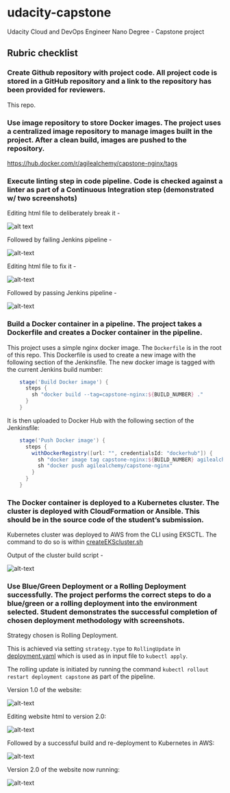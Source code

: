 # udacity-capstone
Udacity Cloud and DevOps Engineer Nano Degree - Capstone project

## Rubric checklist
### Create Github repository with project code. All project code is stored in a GitHub repository and a link to the repository has been provided for reviewers.
This repo.
### Use image repository to store Docker images. The project uses a centralized image repository to manage images built in the project. After a clean build, images are pushed to the repository.
https://hub.docker.com/r/agilealchemy/capstone-nginx/tags
### Execute linting step in code pipeline. Code is checked against a linter as part of a Continuous Integration step (demonstrated w/ two screenshots)
Editing html file to deliberately break it - 
  
![alt text](https://github.com/cmp71/udacity-capstone/blob/master/output/Screenshot%202020-09-20%20222747.png "Breaking the html")

Followed by failing Jenkins pipeline -

![alt-text](https://github.com/cmp71/udacity-capstone/blob/master/output/Screenshot%202020-09-20%20222946.png "Failing pipeline")

Editing html file to fix it - 

![alt-text](https://github.com/cmp71/udacity-capstone/blob/master/output/Screenshot%202020-09-20%20223219.png "Fixing html")

Followed by passing Jenkins pipeline - 

![alt-text](https://github.com/cmp71/udacity-capstone/blob/master/output/Screenshot%202020-09-20%20223344.png "Passing pipeline")

### Build a Docker container in a pipeline. The project takes a Dockerfile and creates a Docker container in the pipeline.
This project uses a simple nginx docker image. The `Dockerfile` is in the root of this repo. This Dockerfile is used to create a new image with the following section of the Jenkinsfile. The new docker image is tagged with the current Jenkins build number:
```groovy
    stage('Build Docker image') {
      steps {
        sh "docker build --tag=capstone-nginx:${BUILD_NUMBER} ."
      }
    }
```
It is then uploaded to Docker Hub with the following section of the Jenkinsfile:
```groovy
    stage('Push Docker image') {
      steps {
        withDockerRegistry([url: "", credentialsId: "dockerhub"]) {
          sh "docker image tag capstone-nginx:${BUILD_NUMBER} agilealchemy/capstone-nginx"
          sh "docker push agilealchemy/capstone-nginx"
        }  
      }
    }
```

### The Docker container is deployed to a Kubernetes cluster. The cluster is deployed with CloudFormation or Ansible. This should be in the source code of the student’s submission.
Kubernetes cluster was deployed to AWS from the CLI using EKSCTL. The command to do so is within [createEKScluster.sh](https://github.com/cmp71/udacity-capstone/blob/master/createEKScluster.sh)

Output of the cluster build script -

![alt-text](https://github.com/cmp71/udacity-capstone/blob/master/output/Screenshot%202020-09-20%20200959.png "Cluster build")

### Use Blue/Green Deployment or a Rolling Deployment successfully. The project performs the correct steps to do a blue/green or a rolling deployment into the environment selected. Student demonstrates the successful completion of chosen deployment methodology with screenshots.
Strategy chosen is Rolling Deployment.

This is achieved via setting `strategy.type` to `RollingUpdate` in [deployment.yaml](https://github.com/cmp71/udacity-capstone/blob/master/deployment.yaml) which is used as in input file to `kubectl apply`.

The rolling update is initiated by running the command `kubectl rollout restart deployment capstone` as part of the pipeline.

Version 1.0 of the website:

![alt-text](https://github.com/cmp71/udacity-capstone/blob/master/output/Screenshot%202020-09-20%20231030.png "Website version 1.0")

Editing website html to version 2.0:

![alt-text](https://github.com/cmp71/udacity-capstone/blob/master/output/Screenshot%202020-09-20%20231635.png "Editing website to version 2.0")

Followed by a successful build and re-deployment to Kubernetes in AWS:

![alt-text](https://github.com/cmp71/udacity-capstone/blob/master/output/Screenshot%202020-09-20%20231845.png "Successful build and re-deploy")

Version 2.0 of the website now running:

![alt-text](https://github.com/cmp71/udacity-capstone/blob/master/output/Screenshot%202020-09-20%20232006.png "Website version 2.0")
